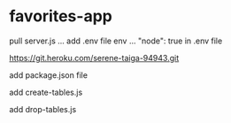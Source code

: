 # favorites-app

pull server.js ...
add .env file
env ... "node": true in .env file



https://git.heroku.com/serene-taiga-94943.git

add package.json file

add create-tables.js

add drop-tables.js


